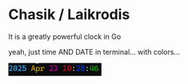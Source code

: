 # Chasik / Laikrodis 
It is a greatly powerful clock in Go 
<br>

yeah, just time AND DATE in terminal... with colors...

<img src="img.png"> 
